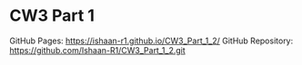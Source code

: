 # CW3 Part 1

GitHub Pages:
https://ishaan-r1.github.io/CW3_Part_1_2/
GitHub Repository:
https://github.com/Ishaan-R1/CW3_Part_1_2.git
